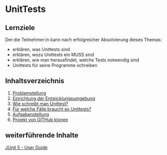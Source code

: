 # UnitTests

## Lernziele
Der:die Teilnehmer:in kann nach erfolgreicher Absolvierung dieses Themas:
- erklären, was Unittests sind
- erklären, wozu Unittests ein MUSS sind
- erklären, wie man herausfindet, welche Tests notwendig sind
- Unittests für seine Programme schreiben

## Inhaltsverzeichnis

1. [Problemstellung](01-problemstellung.md)
1. [Einrichtung der Entwicklungsumgebung](02-einrichtung-entwicklungsumgebung.md)
1. [Wie schreibt man Unittest?](03-unittests-schreiben.md)
1. [Für welche Fälle braucht es Unittests?](04-anwendungsfaelle.md)
1. [Aufgabenstellung](XX-aufgabenstellung.md)
1. [Projekt von GITHub klonen](05-cloneprojectfromgithub.md)

## weiterführende Inhalte

[JUnit 5 - User Guide](https://junit.org/junit5/docs/current/user-guide/)
